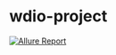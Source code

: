 # wdio-project
[![Allure Report](https://img.shields.io/badge/Allure-Report-ff69b4?logo=allure&logoColor=white)](https://erickvicentin.github.io/wdio-project/)
